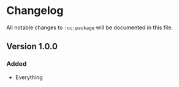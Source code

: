 # Changelog

All notable changes to `:uc:package` will be documented in this file.

## Version 1.0.0

### Added
- Everything
